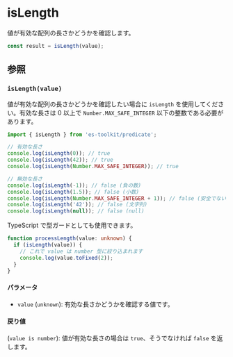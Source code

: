 # isLength

値が有効な配列の長さかどうかを確認します。

```typescript
const result = isLength(value);
```

## 参照

### `isLength(value)`

値が有効な配列の長さかどうかを確認したい場合に `isLength` を使用してください。有効な長さは 0 以上で `Number.MAX_SAFE_INTEGER` 以下の整数である必要があります。

```typescript
import { isLength } from 'es-toolkit/predicate';

// 有効な長さ
console.log(isLength(0)); // true
console.log(isLength(42)); // true
console.log(isLength(Number.MAX_SAFE_INTEGER)); // true

// 無効な長さ
console.log(isLength(-1)); // false (負の数)
console.log(isLength(1.5)); // false (小数)
console.log(isLength(Number.MAX_SAFE_INTEGER + 1)); // false (安全でない整数)
console.log(isLength('42')); // false (文字列)
console.log(isLength(null)); // false (null)
```

TypeScript で型ガードとしても使用できます。

```typescript
function processLength(value: unknown) {
  if (isLength(value)) {
    // これで value は number 型に絞り込まれます
    console.log(value.toFixed(2));
  }
}
```

#### パラメータ

- `value` (`unknown`): 有効な長さかどうかを確認する値です。

#### 戻り値

(`value is number`): 値が有効な長さの場合は `true`、そうでなければ `false` を返します。
